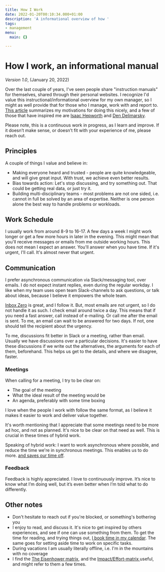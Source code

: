 ```yaml
---
title: How I Work
date: 2022-01-20T00:10:34.000+01:00
description: 'A informational overview of how '
tags:
- management
menu:
  main: {}

---
```

# How I work, an informational manual

_Version 1.0_, (January 20, 2022)

Over the last couple of years, I've seen people share "instruction manuals" for
themselves, shared through their personal websites. I recognize I'd value this
instructional/informational overview for my own manager, so I might as well
provide that for those who I manage, work with and report to. [This
article](https://www.remotecompany.com/blog/how-to-work-with-me-manual)
summarizes my motivations for doing this nicely, and a few of those that have
inspired me are [Isaac Hepworth](https://github.com/hepwori/wwi/) and [Den
Delimarsky](https://den.dev/how-i-work/).

Please note, this is a continuous work in progress, as I learn and improve. If
it doesn’t make sense, or doesn’t fit with your experience of me, please reach
out.

## Principles

A couple of things I value and believe in:

* Making everyone heard and trusted - people are quite knowledgeable, and will give great input. With trust, we achieve even better results.
* Bias towards action: Let's stop discussing, and try something out. That could be getting real data, or just try it. 
* Building multi-disciplinary teams - most problems are not one sided, i.e. cannot in full be solved by an area of expertise. Neither is one person alone the best way to handle problems or workloads.

## Work Schedule

I usually work from around 8-9 to 16-17. A few days a week I might work longer
or get a few more hours in later in the evening. This might mean that you'll
receive messages or emails from me outside working hours. This does not mean I
expect an answer. You'll answer when you have time. If it's urgent, I'll call.
It's almost never that urgent.

## Communication

I prefer asynchronous communication via Slack/messaging tool, over emails. I do not expect instant replies, even during the regular workday. I like when my team uses open team Slack-channels to ask questions, or talk about ideas, because I believe it empowers the whole team.

[Inbox Zero](https://blog.doist.com/inbox-zero/) is great, and I follow it. But, most emails are not urgent, so I do not handle it as such. I check email around twice a day. This means that if you need a fast answer, call instead of e-mailing. Or call me after the email is sent. To me, an email can wait to be answered for two days. If not, one should tell the recipient about the urgency.

To me, discussions fit better in Slack or a meeting, rather than email. Usually we have discussions over a particular decisions. It's easier to have these discussions if we write out the alternatives, the arguments for each of them, beforehand. This helps us get to the details, and where we disagree, faster.

### Meetings

When calling for a meeting, I try to be clear on:

* The goal of the meeting
* What the ideal result of the meeting would be
* An agenda, preferably with some time boxing

I love when the people I work with follow the same format, as I believe it makes
it easier to work and deliver value together.

It's worth mentioning that I appreciate that some meetings need to be more ad
hoc, and not as planned. It's nice to be clear on that need as well. This is
crucial in these times of hybrid work.

Speaking of hybrid work: I want to work asynchronous where possible, and reduce the time we're in synchronous meetings. This enables us to do more. [and saves our time off](https://www.theatlantic.com/newsletters/archive/2022/04/triple-peak-day-work-from-home/629457/?utm_source=pocket&utm_medium=email&utm_campaign=pockethits&cta=1&src=ph).

### Feedback

Feedback is highly appreciated. I love to continuously improve. It’s nice to
know what I’m doing well, but it’s even better when I’m told what to do
differently.

## Other notes

* Don't hesitate to reach out if you're blocked, or something's bothering you
* I enjoy to read, and discuss it. It's nice to get inspired by others experiences, and see if one can use something from them. To get the time for reading, and trying things out, [I book time in my calendar](https://todoist.com/productivity-methods/time-blocking). The same goes for setting aside time to work on specific tasks.
* During vacations I am usually literally offline, i.e. I'm in the mountains with no coverage
* I find the [The Eisenhower matrix](https://todoist.com/productivity-methods/eisenhower-matrix), and the [Impact/Effort-matrix ](https://miro.com/templates/impact-effort-matrix/) useful, and might refer to them a few times.